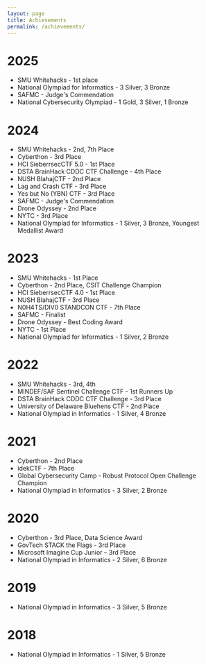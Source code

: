 ```yaml
---
layout: page
title: Achievements
permalink: /achievements/
---
```


# 2025
- SMU Whitehacks - 1st place
- National Olympiad for Informatics - 3 Silver, 3 Bronze
- SAFMC - Judge's Commendation
- National Cybersecurity Olympiad - 1 Gold, 3 Silver, 1 Bronze

# 2024
- SMU Whitehacks - 2nd, 7th Place
- Cyberthon - 3rd Place
- HCI SieberrsecCTF 5.0 - 1st Place
- DSTA BrainHack CDDC CTF Challenge - 4th Place
- NUSH BlahajCTF - 2nd Place
- Lag and Crash CTF - 3rd Place
- Yes but No (YBN) CTF - 3rd Place
- SAFMC - Judge's Commendation
- Drone Odyssey - 2nd Place
- NYTC - 3rd Place 
- National Olympiad for Informatics - 1 Silver, 3 Bronze, Youngest Medallist Award

# 2023
- SMU Whitehacks - 1st Place
- Cyberthon - 2nd Place, CSIT Challenge Champion
- HCI SieberrsecCTF 4.0 - 1st Place
- NUSH BlahajCTF - 3rd Place
- N0H4TS/DIV0 STANDCON CTF - 7th Place
- SAFMC - Finalist
- Drone Odyssey - Best Coding Award
- NYTC - 1st Place
- National Olympiad for Informatics - 1 Silver, 2 Bronze

# 2022
- SMU Whitehacks - 3rd, 4th
- MINDEF/SAF Sentinel Challenge CTF - 1st Runners Up
- DSTA BrainHack CDDC CTF Challenge - 3rd Place
- University of Delaware Bluehens CTF - 2nd Place
- National Olympiad in Informatics - 1 Silver, 4 Bronze

# 2021
- Cyberthon - 2nd Place
- idekCTF - 7th Place
- Global Cybersecurity Camp - Robust Protocol Open Challenge Champion
- National Olympiad in Informatics - 3 Silver, 2 Bronze

# 2020
- Cyberthon - 3rd Place, Data Science Award
- GovTech STACK the Flags - 3rd Place
- Microsoft Imagine Cup Junior – 3rd Place
- National Olympiad in Informatics - 2 Silver, 6 Bronze

# 2019
- National Olympiad in Informatics - 3 Silver, 5 Bronze

# 2018
- National Olympiad in Informatics - 1 Silver, 5 Bronze

